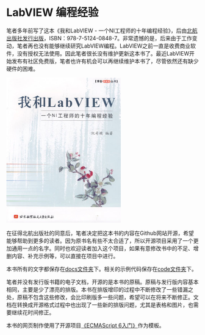 # LabVIEW 编程经验

笔者多年前写了这本《我和LabVIEW - 一个NI工程师的十年编程经验》，后由[北航出版社发行出版](http://service.buaapress.com.cn/mzs/book/detail/id/2624)，ISBN：978-7-5124-0848-7。非常遗憾的是，后来由于工作变动，笔者再也没有能够继续研究LabVIEW编程。LabVIEW之前一直是收费商业软件，没有授权无法使用。因此笔者很长没有维护更新这本书了。最近LabVIEW开始发布有社区免费版，笔者也许有机会可以再继续维护本书了，尽管依然还有缺少硬件的困难。

![](_page/cover.jpg)

在征得北航出版社的同意后，笔者决定把这本书的内容在Github网站开源，希望能够帮助到更多的读者。因为原书名有些不太合适了，所以开源项目采用了一个更加通用一点的名字。同时也欢迎读者加入这个项目，如果有意修改书中的不足、增删内容、补充示例等，可以直接在项目中进行。

本书所有的文字都保存在[docs文件夹](https://github.com/ruanqizhen/labview_book/tree/main/docs)下。相关的示例代码保存在[code文件夹](https://github.com/ruanqizhen/labview_book/tree/main/code)下。

笔者并没有发行版书籍的电子文档，开源的是本书的原稿。原稿与发行版内容基本相同，主要是少了漂亮的排版。本书在排版增印的过程中不断修改了一些错漏之处，原稿不包含这些修改，会比印刷版多一些问题，希望可以在将来不断修正。文档在转换成开源格式过程中也出现了一些新的排版问题，尤其是表格和图片，也需要继续花时间修正。

本书的网页制作使用了开源项目[《ECMAScript 6入门》](https://github.com/ruanyf/es6tutorial)作为模板。


